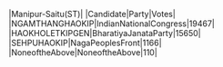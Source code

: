  
|Manipur-Saitu(ST)|
|Candidate|Party|Votes|
|NGAMTHANGHAOKIP|IndianNationalCongress|19467|
|HAOKHOLETKIPGEN|BharatiyaJanataParty|15650|
|SEHPUHAOKIP|NagaPeoplesFront|1166|
|NoneoftheAbove|NoneoftheAbove|110|
